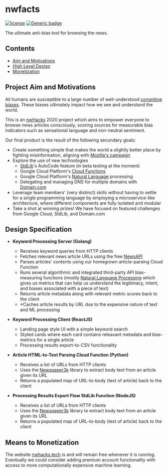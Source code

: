 # nwfacts

[![license](https://img.shields.io/github/license/adrianosela/nwfacts.svg)](https://github.com/adrianosela/nwfacts/blob/master/LICENSE)
[![Generic badge](https://img.shields.io/badge/nwfacts.tech-GREEN.svg)](https://nwfacts.tech)

The ultimate anti-bias tool for browsing the news.

## Contents

* [Aim and Motivations](#project-aim)
* [High Level Design](#design-specification)
* [Monetization](#means-to-monetization)

## Project Aim and Motivations

All humans are susceptible to a large number of well-understood [congnitive biases](https://en.wikipedia.org/wiki/List_of_cognitive_biases). These biases ultimately impact how we see and understand the world.

This is an [nwHacks](https://www.nwhacks.io/) 2020 project which aims to empower everyone to browse news articles consciously, scoring sources for measurable bias indicators such as sensational language and non-neutral sentiment.

Our final product is the result of the following secondary goals:

* Create something simple that makes the world a slightly better place by fighting misinformation, aligning with [Mozilla's campaign](https://foundation.mozilla.org/en/campaigns/eu-misinformation/)
* Explore the use of new technologies
	* [StdLib](https://stdlib.com/)'s AutoCode feature (in beta testing at the moment)
	* Google Cloud Platform's [Cloud Functions](https://cloud.google.com/functions/)
	* Google Cloud Platform's [Natural Language](https://cloud.google.com/natural-language/) processing
	* Delegating and managing DNS for multiple domains with [Domain.com](https://domain.com)
* Leverage team members' (very distinct) skills without having to settle for a single programming language by employing a microservice-like architecture, where different components are fully isolated and modular
* Take a shot at winning prizes! We have focused on featured challenges from Google Cloud, StdLib, and Domain.com

## Design Specification

* **Keyword Processing Server (Golang)**
  * Receives keyword queries from HTTP clients
  * Fetches relevant news article URLs using the free [NewsAPI](https://newsapi.org/)
  * Parses articles' contents using our homegrown article-parsing Cloud Function
  * Runs several algorithmic and integrated third-party API bias-measuring functions (mostly [Natural Language Processing](https://en.wikipedia.org/wiki/Natural_language_processing) which gives us metrics that can help us understand the legitimacy, intent, and biases associated with a piece of text)
  * Returns article metadata along with relevant metric scores back to the client
  * *Caches article results by URL due to the expensive nature of text and ML processing

* **Keyword Processing Client (ReactJS)**
  * Landing page style UI with a simple keyword search
  * Styled cards where each card contains releavant metadata and bias-metrics for a single article
  * Processing results export-to-CSV functionality

* **Article HTML-to-Text Parsing Cloud Function (Python)**
  * Receives a list of URLs from HTTP clients
  * Uses the [Newspaper3k](https://newspaper.readthedocs.io/en/latest/) library to extract body text from an article given its URL
  * Returns a populated map of URL-to-body (text of article) back to the client

* **Processing Results Export Flow StdLib Function (NodeJS)**
  * Receives a list of URLs from HTTP clients
  * Uses the [Newspaper3k](https://newspaper.readthedocs.io/en/latest/) library to extract body text from an article given its URL
  * Returns a populated map of URL-to-body (text of article) back to the client

## Means to Monetization

The website [nwhacks.tech](https://nwhacks.tech) is and will remain free whenever it is running. Eventually we could consider adding premium account functionality with access to more computationally expensive machine learning.
